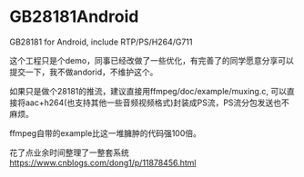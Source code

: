 # GB28181Android
GB28181 for Android, include RTP/PS/H264/G711

这个工程只是个demo，同事已经改做了一些优化，有完善了的同学愿意分享可以提交一下，我不做andorid，不维护这个。

如果只是做个28181的推流，建议直接用ffmpeg/doc/example/muxing.c, 可以直接将aac+h264(也支持其他一些音频视频格式)封装成PS流，PS流分包发送也不麻烦。

ffmpeg自带的example比这一堆臃肿的代码强100倍。

花了点业余时间整理了一整套系统
https://www.cnblogs.com/dong1/p/11878456.html
